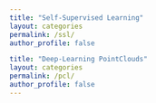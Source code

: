 ```yaml
---
title: "Self-Supervised Learning"
layout: categories
permalink: /ssl/
author_profile: false

title: "Deep-Learning PointClouds"
layout: categories
permalink: /pcl/
author_profile: false
---
```

